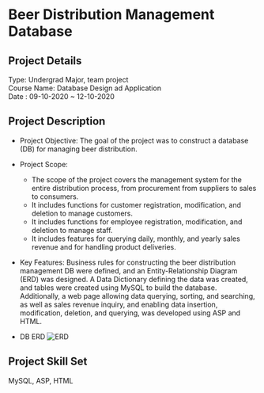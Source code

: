 # Beer Distribution Management Database
## Project Details
Type: Undergrad Major, team project <br />
Course Name: Database Design ad Application <br />
Date : 09-10-2020 ~ 12-10-2020  <br />

## Project Description
- Project Objective:
The goal of the project was to construct a database (DB) for managing beer distribution.

- Project Scope:
  - The scope of the project covers the management system for the entire distribution process, from procurement from suppliers to sales to consumers.
  - It includes functions for customer registration, modification, and deletion to manage customers.
  - It includes functions for employee registration, modification, and deletion to manage staff.
  - It includes features for querying daily, monthly, and yearly sales revenue and for handling product deliveries.
- Key Features:
Business rules for constructing the beer distribution management DB were defined, and an Entity-Relationship Diagram (ERD) was designed.
A Data Dictionary defining the data was created, and tables were created using MySQL to build the database.
Additionally, a web page allowing data querying, sorting, and searching, as well as sales revenue inquiry, and enabling data insertion, modification, deletion, and querying, was developed using ASP and HTML.
- DB ERD
![ERD](https://file.notion.so/f/f/fabbf114-433d-4209-9650-c3b7a9be5a8d/12bb3044-6ea2-4bff-8714-f8bf120e9144/Untitled.png?id=6b7b3c0f-b5be-49bc-a5a5-923d4d974270&table=block&spaceId=fabbf114-433d-4209-9650-c3b7a9be5a8d&expirationTimestamp=1707350400000&signature=kMM2dl45g-sNgmstH20CdENVlwx13oiAImG83dtoShk&downloadName=Untitled.png)

## Project Skill Set
MySQL, ASP, HTML

